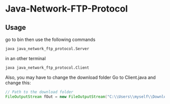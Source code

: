 # Java-Network-FTP-Protocol

## Usage
go to bin then use the following commands
```bash
java java_network_ftp_protocol.Server
```
in an other terminal
```bash
java java_network_ftp_protocol.Client
```

Also, you may have to change the download folder
Go to Client.java and change this: 
```java
// Path to the download folder
FileOutputStream fOut = new FileOutputStream("C:\\Users\\myself\\Downloads\\"+fileName);
```
